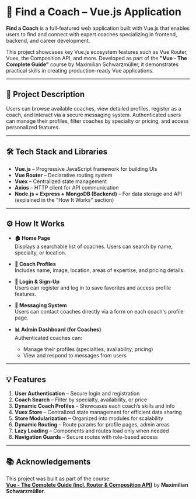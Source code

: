# 🎯 Find a Coach – Vue.js Application

**Find a Coach** is a full-featured web application built with Vue.js that enables users to find and connect with expert coaches specializing in frontend, backend, and career development.

This project showcases key Vue.js ecosystem features such as Vue Router, Vuex, the Composition API, and more. Developed as part of the **"Vue - The Complete Guide"** course by Maximilian Schwarzmüller, it demonstrates practical skills in creating production-ready Vue applications.

---

## 🚀 Project Description

Users can browse available coaches, view detailed profiles, register as a coach, and interact via a secure messaging system. Authenticated users can manage their profiles, filter coaches by specialty or pricing, and access personalized features.

---

## 🛠️ Tech Stack and Libraries

- **Vue.js** – Progressive JavaScript framework for building UIs  
- **Vue Router** – Declarative routing system  
- **Vuex** – Centralized state management  
- **Axios** – HTTP client for API communication  
- **Node.js + Express + MongoDB (Backend)** – For data storage and API (explained in the "How It Works" section)

---

## ⚙️ How It Works

- **🏠 Home Page**  
  Displays a searchable list of coaches. Users can search by name, specialty, or location.

- **👤 Coach Profiles**  
  Includes name, image, location, areas of expertise, and pricing details.

- **🔐 Login & Sign-Up**  
  Users can register and log in to save favorites and access profile features.

- **📨 Messaging System**  
  Users can contact coaches directly via a form on each coach's profile page.

- **📊 Admin Dashboard (for Coaches)**  
  Authenticated coaches can:
  - Manage their profiles (specialties, availability, pricing)
  - View and respond to messages from users

---

## 💡 Features

1. **User Authentication** – Secure login and registration
2. **Coach Search** – Filter by specialty, availability, or price
3. **Dynamic Coach Profiles** – Showcases each coach’s skills and info
4. **Vuex Store** – Centralized state management for efficient data sharing
5. **Store Modularization** – Organized into modules for scalability
6. **Dynamic Routing** – Route params for profile pages, admin areas
7. **Lazy Loading** – Components and routes load only when needed
8. **Navigation Guards** – Secure routes with role-based access

---

## 📚 Acknowledgements

This project was built as part of the course:  
**[Vue - The Complete Guide (incl. Router & Composition API)](https://www.udemy.com/course/vuejs-2-the-complete-guide/)** by **Maximilian Schwarzmüller**.
